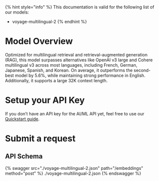[#references:start]: <> ({ "template": "openapi" })
{% hint style="info" %}
This documentation is valid for the following list of our models:
* voyage-multilingual-2
{% endhint %}

# Model Overview
Optimized for multilingual retrieval and retrieval-augmented generation (RAG), this model surpasses alternatives like OpenAI v3 large and Cohere multilingual v3 across most languages, including French, German, Japanese, Spanish, and Korean. On average, it outperforms the second-best model by 5.6%, while maintaining strong performance in English. Additionally, it supports a large 32K context length.

# Setup your API Key
If you don’t have an API key for the AI/ML API yet, feel free to use our [Quickstart guide](https://docs.aimlapi.com/quickstart/setting-up).

# Submit a request
## API Schema
{% swagger src="./voyage-multilingual-2.json" path="/embeddings" method="post" %}
./voyage-multilingual-2.json
{% endswagger %}

[#references:end]: <> ({})